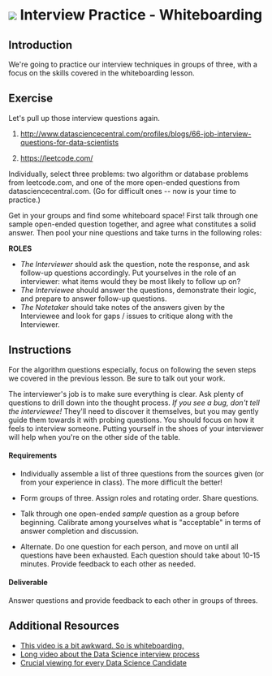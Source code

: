 # ![](https://ga-dash.s3.amazonaws.com/production/assets/logo-9f88ae6c9c3871690e33280fcf557f33.png) Interview Practice - Whiteboarding

## Introduction

We're going to practice our interview techniques in groups of three, with a focus on the skills covered in the whiteboarding lesson.

## Exercise

Let's pull up those interview questions again.

1. http://www.datasciencecentral.com/profiles/blogs/66-job-interview-questions-for-data-scientists

2. https://leetcode.com/

Individually, select three problems: two algorithm or database problems from leetcode.com, and one of the more open-ended questions from datasciencecentral.com. (Go for difficult ones -- now is your time to practice.)

Get in your groups and find some whiteboard space! First talk through one sample open-ended question together, and agree what constitutes a solid answer. Then pool your nine questions and take turns in the following roles:

**ROLES**
- *The Interviewer* should ask the question, note the response, and ask follow-up questions accordingly. Put yourselves in the role of an interviewer: what items would they be most likely to follow up on?
- *The Interviewee* should answer the questions, demonstrate their logic, and prepare to answer follow-up questions.
- *The Notetaker* should take notes of the answers given by the Interviewee and look for gaps / issues to critique along with the Interviewer.

## Instructions
For the algorithm questions especially, focus on following the seven steps we covered in the previous lesson. Be sure to talk out your work.

The interviewer's job is to make sure everything is clear. Ask plenty of questions to drill down into the thought process. *If you see a bug, don't tell the interviewee!* They'll need to discover it themselves, but you may gently guide them towards it with probing questions. You should focus on how it feels to interview someone. Putting yourself in the shoes of your interviewer will help when you're on the other side of the table.


#### Requirements

- Individually assemble a list of three questions from the sources given (or from your experience in class). The more difficult the better!

- Form groups of three. Assign roles and rotating order. Share questions.

- Talk through one open-ended *sample* question as a group before beginning. Calibrate among yourselves what is "acceptable" in terms of answer completion and discussion.

- Alternate. Do one question for each person, and move on until all questions have been exhausted. Each question should take about 10-15 minutes. Provide feedback to each other as needed.

#### Deliverable

Answer questions and provide feedback to each other in groups of threes.

## Additional Resources

- [This video is a bit awkward. So is whiteboarding.](https://www.youtube.com/watch?v=2cf9xo1S134)
- [Long video about the Data Science interview process](https://www.youtube.com/watch?v=3BRLGRqj8ps)
- [Crucial viewing for every Data Science Candidate](https://www.youtube.com/watch?v=gAb07ZiojN0)
